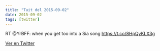 ```yaml
---
title: "Tuit del 2015-09-02"
date: 2015-09-02
tags: [twitter]
---
```


RT @YrBFF: when you get too into a Sia song https://t.co/8HpQyKLX3g



[Ver en Twitter](https://twitter.com/i/web/status/639130793609183232)
